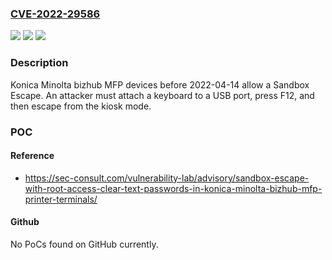 ### [CVE-2022-29586](https://cve.mitre.org/cgi-bin/cvename.cgi?name=CVE-2022-29586)
![](https://img.shields.io/static/v1?label=Product&message=n%2Fa&color=blue)
![](https://img.shields.io/static/v1?label=Version&message=n%2Fa&color=blue)
![](https://img.shields.io/static/v1?label=Vulnerability&message=n%2Fa&color=brighgreen)

### Description

Konica Minolta bizhub MFP devices before 2022-04-14 allow a Sandbox Escape. An attacker must attach a keyboard to a USB port, press F12, and then escape from the kiosk mode.

### POC

#### Reference
- https://sec-consult.com/vulnerability-lab/advisory/sandbox-escape-with-root-access-clear-text-passwords-in-konica-minolta-bizhub-mfp-printer-terminals/

#### Github
No PoCs found on GitHub currently.

